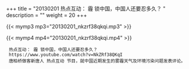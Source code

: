 +++
title = "20130201  热点互动： 霾 锁中国，中国人还要忍多久？ "
description = ""
weight = 20
+++

{{< mymp3 mp3="20130201_nkzrf38qkqi.mp3" >}}

{{< mymp4 mp4="20130201_nkzrf38qkqi.mp4" >}}

     热点互动： 霾 锁中国，中国人还要忍多久？ 
     https://www.youtube.com/watch?v=NkZRf38QKqI 
     唐柏桥做客新唐人 热点互动 节目，就中国近期发生的雾霾天气及环境污染问题发表评论。 
